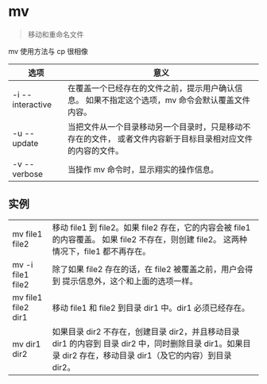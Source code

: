 # mv
> 移动和重命名文件

mv 使用方法与 cp 很相像

|选项|	意义|
|---|---|
|-i --interactive|	在覆盖一个已经存在的文件之前，提示用户确认信息。 如果不指定这个选项，mv 命令会默认覆盖文件内容。|
|-u --update|	当把文件从一个目录移动另一个目录时，只是移动不存在的文件， 或者文件内容新于目标目录相对应文件的内容的文件。|
|-v --verbose|	当操作 mv 命令时，显示翔实的操作信息。|


## 实例
|||
|---|---|
|mv file1 file2	|移动 file1 到 file2。如果 file2 存在，它的内容会被 file1 的内容覆盖。 如果 file2 不存在，则创建 file2。 这两种情况下，file1 都不再存在。|
|mv -i file1 file2|	除了如果 file2 存在的话，在 file2 被覆盖之前，用户会得到 提示信息外，这个和上面的选项一样。|
|mv file1 file2 dir1|	移动 file1 和 file2 到目录 dir1 中。dir1 必须已经存在。|
|mv dir1 dir2|	如果目录 dir2 不存在，创建目录 dir2，并且移动目录 dir1 的内容到 目录 dir2 中，同时删除目录 dir1。如果目录 dir2 存在，移动目录 dir1（及它的内容）到目录 dir2。|